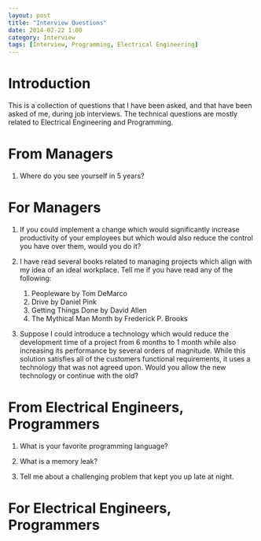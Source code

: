 ```yaml
---
layout: post
title: "Interview Questions"
date: 2014-02-22 1:00
category: Interview
tags: [Interview, Programming, Electrical Engineering]
---
```


# Introduction

This is a collection of questions that I have been asked,
and that have been asked of me, during job interviews.
The technical questions are mostly related to
Electrical Engineering and Programming.

# From Managers

1. Where do you see yourself in 5 years?

# For Managers

1. If you could implement a change which would significantly increase
productivity of your employees but which would also reduce the control
you have over them, would you do it?

1. I have read several books related to managing projects which align
with my idea of an ideal workplace.  Tell me if you have read any of
the following:

	1. Peopleware by Tom DeMarco
	1. Drive by Daniel Pink
	1. Getting Things Done by David Allen
	1. The Mythical Man Month by Frederick P. Brooks

1. Suppose I could introduce a technology which would reduce the development
time of a project from 6 months to 1 month while also increasing its
performance by several orders of magnitude.
While this solution satisfies all of the customers functional requirements,
it uses a technology that was not agreed upon.
Would you allow the new technology or continue with the old?

# From Electrical Engineers, Programmers

1. What is your favorite programming language?

1. What is a memory leak?

1. Tell me about a challenging problem that kept you up late at night.

# For Electrical Engineers, Programmers

